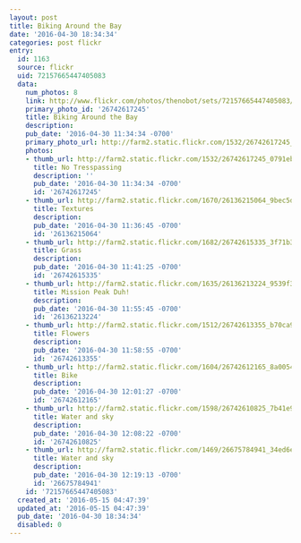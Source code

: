 ```yaml
---
layout: post
title: Biking Around the Bay
date: '2016-04-30 18:34:34'
categories: post flickr
entry:
  id: 1163
  source: flickr
  uid: 72157665447405083
  data:
    num_photos: 8
    link: http://www.flickr.com/photos/thenobot/sets/72157665447405083/
    primary_photo_id: '26742617245'
    title: Biking Around the Bay
    description: 
    pub_date: '2016-04-30 11:34:34 -0700'
    primary_photo_url: http://farm2.static.flickr.com/1532/26742617245_0791ebc069_m.jpg
    photos:
    - thumb_url: http://farm2.static.flickr.com/1532/26742617245_0791ebc069_s.jpg
      title: No Tresspassing
      description: ''
      pub_date: '2016-04-30 11:34:34 -0700'
      id: '26742617245'
    - thumb_url: http://farm2.static.flickr.com/1670/26136215064_9bec5d4ca7_s.jpg
      title: Textures
      description: 
      pub_date: '2016-04-30 11:36:45 -0700'
      id: '26136215064'
    - thumb_url: http://farm2.static.flickr.com/1682/26742615335_3f71b35f76_s.jpg
      title: Grass
      description: 
      pub_date: '2016-04-30 11:41:25 -0700'
      id: '26742615335'
    - thumb_url: http://farm2.static.flickr.com/1635/26136213224_9539f32f5c_s.jpg
      title: Mission Peak Duh!
      description: 
      pub_date: '2016-04-30 11:55:45 -0700'
      id: '26136213224'
    - thumb_url: http://farm2.static.flickr.com/1512/26742613355_b70ca9c1ac_s.jpg
      title: Flowers
      description: 
      pub_date: '2016-04-30 11:58:55 -0700'
      id: '26742613355'
    - thumb_url: http://farm2.static.flickr.com/1604/26742612165_8a0054d637_s.jpg
      title: Bike
      description: 
      pub_date: '2016-04-30 12:01:27 -0700'
      id: '26742612165'
    - thumb_url: http://farm2.static.flickr.com/1598/26742610825_7b41e91403_s.jpg
      title: Water and sky
      description: 
      pub_date: '2016-04-30 12:08:22 -0700'
      id: '26742610825'
    - thumb_url: http://farm2.static.flickr.com/1469/26675784941_34ed6eba88_s.jpg
      title: Water and sky
      description: 
      pub_date: '2016-04-30 12:19:13 -0700'
      id: '26675784941'
    id: '72157665447405083'
  created_at: '2016-05-15 04:47:39'
  updated_at: '2016-05-15 04:47:39'
  pub_date: '2016-04-30 18:34:34'
  disabled: 0
---
```


